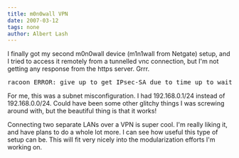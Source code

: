 ```yaml
---
title: m0n0wall VPN
date: 2007-03-12
tags: none
author: Albert Lash
---
```

I finally got my second m0n0wall device (m1n1wall from Netgate) setup, and I tried to access it remotely from a tunnelled vnc connection, but I'm not getting any response from the https server. Grrr.

<pre>racoon ERROR: give up to get IPsec-SA due to time up to wait</pre>

For me, this was a subnet misconfiguration. I had 192.168.0.1/24 instead of 192.168.0.0/24. Could have been some other glitchy things I was screwing around with, but the beautiful thing is that it works!

Connecting two separate LANs over a VPN is super cool. I'm really liking it, and have plans to do a whole lot more. I can see how useful this type of setup can be. This will fit very nicely into the modularization efforts I'm working on.

